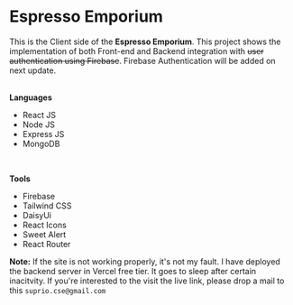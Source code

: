# Espresso Emporium

This is the Client side of the **Espresso Emporium**. This project shows the implementation of both Front-end and Backend integration with ~~user authentication using Firebase~~. Firebase Authentication will be added on next update.
<br><br>

**Languages**
- React JS
- Node JS
- Express JS
- MongoDB

<br>

**Tools**
- Firebase
- Tailwind CSS
- DaisyUi
- React Icons
- Sweet Alert
- React Router

**Note:** If the site is not working properly, it's not my fault. I have deployed the backend server in Vercel free tier. It goes to sleep after certain inacitvity. If you're interested to the visit the live link, please drop a mail to this `suprio.cse@gmail.com`
